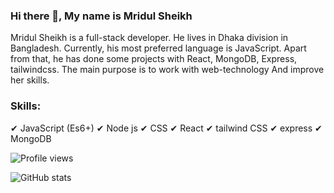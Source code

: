 ### Hi there 👋, My name is Mridul Sheikh

Mridul Sheikh is a full-stack developer. He lives in Dhaka division in Bangladesh. Currently, his most preferred language is JavaScript. Apart from that, he has done some projects with React, MongoDB, Express, tailwindcss. The main purpose is to work with web-technology And improve her skills.

### Skills: 
✔ JavaScript (Es6+)
✔ Node js
✔ CSS
✔ React
✔ tailwind CSS
✔ express
✔ MongoDB

![Profile views](https://gpvc.arturio.dev/MridulSheikh)

![GitHub stats](https://github-readme-stats.vercel.app/api?username=MridulSheikh&show_icons=true)  
